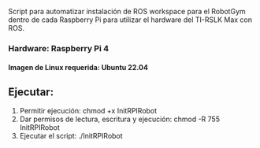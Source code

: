 Script para automatizar instalación de ROS workspace para el RobotGym dentro de cada Raspberry Pi para utilizar el hardware del TI-RSLK Max con ROS.

### Hardware: Raspberry Pi 4
#### Imagen de Linux requerida: Ubuntu 22.04

## Ejecutar:
1. Permitir ejecución: chmod +x InitRPIRobot
2. Dar permisos de lectura, escritura y ejecución: chmod -R 755 InitRPIRobot
3. Ejecutar el script: ./InitRPIRobot 
